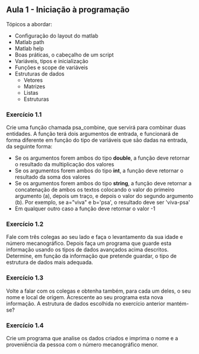 ## Aula 1 - Iniciação à programação

Tópicos a abordar:

- Configuração do layout do matlab
- Matlab path
- Matlab help
- Boas práticas, o cabeçalho de um script
- Variáveis, tipos e inicialização
- Funções e scope de variáveis
- Estruturas de dados
    - Vetores
    - Matrizes
    - Listas
    - Estruturas

### Exercício 1.1

Crie uma função chamada psa_combine, que servirá para combinar duas entidades.
A função terá dois argumentos de entrada, e funcionará de forma diferente em função do tipo de variáveis que são dadas na entrada, da seguinte forma:

- Se os argumentos forem ambos do tipo **double**, a função deve retornar o resultado da multiplicação dos valores
- Se os argumentos forem ambos do tipo **int**, a função deve retornar o resultado da soma dos valores
- Se os argumentos forem ambos do tipo **string**, a função deve retornar a concatenação de ambos os textos colocando o valor do primeiro argumento (a), depois um traço, e depois o valor do segundo argumento (b). Por exemplo, se a="viva" e b='psa', o resultado deve ser 'viva-psa'
- Em qualquer outro caso a função deve retornar o valor -1

### Exercício 1.2

Fale com três colegas ao seu lado e faça o levantamento da sua idade e número mecanográfico. Depois faça um programa que guarde esta informação usando os tipos de dados avançados acima descritos. Determine, em função da informação que pretende guardar, o tipo de estrutura de dados mais adequada.

### Exercício 1.3

Volte a falar com os colegas e obtenha também, para cada um deles, o seu nome e local de origem. Acrescente ao seu programa esta nova informação.
A estrutura de dados escolhida no exercício anterior mantém-se?

### Exercício 1.4

Crie um programa que analise os dados criados e imprima o nome e a proveniência da pessoa com o número mecanográfico menor.
